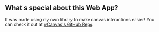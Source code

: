 
## What's special about this Web App?

It was made using my own library to make canvas interactions easier! You can check it out at [wCanvas's GitHub Repo](https://github.com/hds536jhmk/wCanvas).
